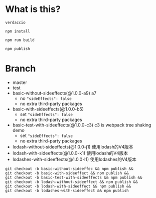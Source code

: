 # What is this?

```
verdaccio
```

```
npm install
```

```
npm run build
```

```
npm publish
```

# Branch
- master
- test
- basic-without-sideeffects(@1.0.0-a9) a7
  - no `"sideEffects": false`
  - no extra third-party packages
- basic-with-sideeffects(@1.0.0-b5)
  - set `"sideEffects": false`
  - no extra third-party packages
- basic-test-with-sideeffects(@1.0.0-c3)  c3 is webpack tree shaking demo
  - set `"sideEffects": false`
  - no extra third-party packages
- lodash-without-sideeffects(@1.0.0-j1) 使用lodash的V4版本
- lodash-with-sideeffects(@1.0.0-k1) 使用lodash的V4版本
- lodashes-with-sideeffects(@1.0.0-l1) 使用lodashes的V4版本

```
git checkout -b basic-without-sideeffec && npm publish &&
git checkout -b basic-with-sideeffect && npm publish &&
git checkout -b basic-test-with-sideeffects && npm publish &&
git checkout -b lodash-without-sideeffect && npm publish &&
git checkout -b lodash-with-sideeffect && npm publish &&
git checkout -b lodashes-with-sideeffect && npm publish
```
